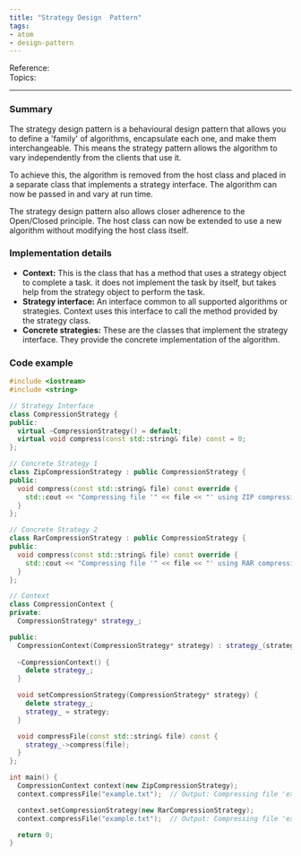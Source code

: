 ```yaml
---
title: "Strategy Design  Pattern"
tags:
- atom
- design-pattern
---
```

Reference:  
Topics:  

---

### Summary
The strategy design pattern is a behavioural design pattern that allows you to define a 'family' of
algorithms, encapsulate each one, and make them interchangeable. This means the strategy pattern
allows the algorithm to vary independently from the clients that use it.

To achieve this, the algorithm is removed from the host class and placed in a separate class that
implements a strategy interface. The algorithm can now be passed in and vary at run time.

The strategy design pattern also allows closer adherence to the Open/Closed principle. The host class
can now be extended to use a new algorithm without modifying the host class itself.

### Implementation details
- **Context:** This is the class that has a method that uses a strategy object to complete a task.
it does not implement the task by itself, but takes help from the strategy object to perform the
task.
- **Strategy interface:** An interface common to all supported algorithms or strategies. Context uses
this interface to call the method provided by the strategy class.
- **Concrete strategies:** These are the classes that implement the strategy interface. They provide
the concrete implementation of the algorithm.

### Code example

```cpp
#include <iostream>
#include <string>

// Strategy Interface
class CompressionStrategy {
public:
  virtual ~CompressionStrategy() = default;
  virtual void compress(const std::string& file) const = 0;
};

// Concrete Strategy 1
class ZipCompressionStrategy : public CompressionStrategy {
public:
  void compress(const std::string& file) const override {
    std::cout << "Compressing file '" << file << "' using ZIP compression.\n";
  }
};

// Concrete Strategy 2
class RarCompressionStrategy : public CompressionStrategy {
public:
  void compress(const std::string& file) const override {
    std::cout << "Compressing file '" << file << "' using RAR compression.\n";
  }
};

// Context
class CompressionContext {
private:
  CompressionStrategy* strategy_;

public:
  CompressionContext(CompressionStrategy* strategy) : strategy_(strategy) {}
  
  ~CompressionContext() {
    delete strategy_;
  }

  void setCompressionStrategy(CompressionStrategy* strategy) {
    delete strategy_;
    strategy_ = strategy;
  }

  void compressFile(const std::string& file) const {
    strategy_->compress(file);
  }
};

int main() {
  CompressionContext context(new ZipCompressionStrategy);
  context.compressFile("example.txt");  // Output: Compressing file 'example.txt' using ZIP compression.

  context.setCompressionStrategy(new RarCompressionStrategy);
  context.compressFile("example.txt");  // Output: Compressing file 'example.txt' using RAR compression.

  return 0;
}

```
